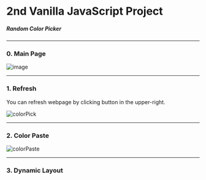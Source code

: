 2nd Vanilla JavaScript Project
================================
##### Random Color Picker
<hr/>

### 0. Main Page

![image](https://user-images.githubusercontent.com/67461578/85913897-cdb28500-b873-11ea-8f2d-119ff0a1d26a.png)
<hr/>

### 1. Refresh

You can refresh webpage by clicking button in the upper-right.

![colorPick](https://user-images.githubusercontent.com/67461578/85913941-25e98700-b874-11ea-923a-fdeee5a4c2af.gif)

<hr/>

### 2. Color Paste

![colorPaste](https://user-images.githubusercontent.com/67461578/85914047-f38c5980-b874-11ea-82c6-e1c10e009dfe.gif)

<hr/>

### 3. Dynamic Layout

